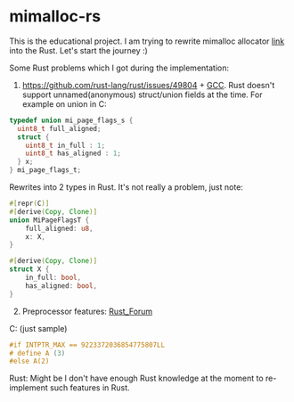 # mimalloc-rs
This is the educational project. I am trying to rewrite mimalloc allocator [link](https://microsoft.github.io/mimalloc) into the Rust. Let's start the journey :)

Some Rust problems which I got during the implementation:
1. https://github.com/rust-lang/rust/issues/49804 + [GCC](https://gcc.gnu.org/onlinedocs/gcc/Unnamed-Fields.html). Rust doesn't support unnamed(anonymous) struct/union fields at the time.
For example on union in C:
```C
typedef union mi_page_flags_s {
  uint8_t full_aligned;
  struct {
    uint8_t in_full : 1;
    uint8_t has_aligned : 1;
  } x;
} mi_page_flags_t;
```
Rewrites into 2 types in Rust. It's not really a problem, just note:
```rust
#[repr(C)]
#[derive(Copy, Clone)]
union MiPageFlagsT {
    full_aligned: u8,
    x: X,
}

#[derive(Copy, Clone)]
struct X {
    in_full: bool,
    has_aligned: bool,
}
```
2. Preprocessor features: [Rust_Forum](https://users.rust-lang.org/t/ifdef-like-feature/1753/15)

C: (just sample)
```C
#if INTPTR_MAX == 9223372036854775807LL
# define A (3)
#else A(2)
```

Rust: Might be I don't have enough Rust knowledge at the moment to re-implement such features in Rust.

